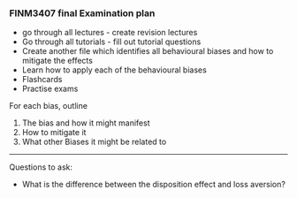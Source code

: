 ### FINM3407 final Examination plan

- go through all lectures - create revision lectures
- Go through all tutorials - fill out tutorial questions
- Create another file which identifies all behavioural biases and how to mitigate the effects
- Learn how to apply each of the behavioural biases
- Flashcards
- Practise exams

For each bias, outline
1. The bias and how it might manifest
2. How to mitigate it
3. What other Biases it might be related to


---
Questions to ask:

- What is the difference between the disposition effect and loss aversion?

